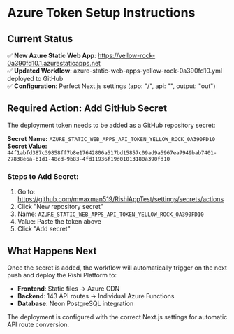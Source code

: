 # Azure Token Setup Instructions

## Current Status
✅ **New Azure Static Web App**: https://yellow-rock-0a390fd10.1.azurestaticapps.net  
✅ **Updated Workflow**: azure-static-web-apps-yellow-rock-0a390fd10.yml deployed to GitHub  
✅ **Configuration**: Perfect Next.js settings (app: "/", api: "", output: "out")  

## Required Action: Add GitHub Secret

The deployment token needs to be added as a GitHub repository secret:

**Secret Name:** `AZURE_STATIC_WEB_APPS_API_TOKEN_YELLOW_ROCK_0A390FD10`  
**Secret Value:** `44f1abfd387c39858ff7b8e17642806a517bd15857c09ad9a5967ea7949bab7401-27838e6a-b1d1-48cd-9b83-4fd11936f19d01013180a390fd10`

### Steps to Add Secret:
1. Go to: https://github.com/mwaxman519/RishiAppTest/settings/secrets/actions
2. Click "New repository secret"
3. Name: `AZURE_STATIC_WEB_APPS_API_TOKEN_YELLOW_ROCK_0A390FD10`
4. Value: Paste the token above
5. Click "Add secret"

## What Happens Next
Once the secret is added, the workflow will automatically trigger on the next push and deploy the Rishi Platform to:
- **Frontend**: Static files → Azure CDN
- **Backend**: 143 API routes → Individual Azure Functions
- **Database**: Neon PostgreSQL integration

The deployment is configured with the correct Next.js settings for automatic API route conversion.